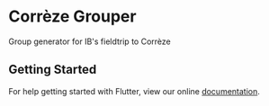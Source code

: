 # Corrèze Grouper

Group generator for IB's fieldtrip to Corrèze

## Getting Started

For help getting started with Flutter, view our online
[documentation](https://flutter.io/).
